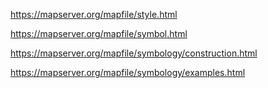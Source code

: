 

https://mapserver.org/mapfile/style.html

https://mapserver.org/mapfile/symbol.html

https://mapserver.org/mapfile/symbology/construction.html

https://mapserver.org/mapfile/symbology/examples.html